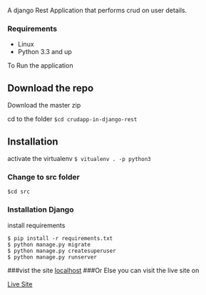 A django Rest Application that performs crud on user details.


### Requirements
* Linux
* Python 3.3 and up

To Run the application
## Download the repo 
Download the master zip 

cd to the folder
 `$cd crudapp-in-django-rest` 
## Installation
 activate the virtualenv 
`$ vitualenv . -p python3` 
 ### Change to  src folder
`$cd src`
 ### Installation Django
 install requirements 
 ```
$ pip install -r requirements.txt 
$ python manage.py migrate 
$ python manage.py createsuperuser
$ python manage.py runserver 
```
 ###vist the site 
 [localhost](http://localhost:8000/api/)
###Or Else you can visit the live site on

[Live Site](https://crudappdhana.herokuapp.com/api/)
